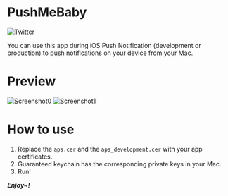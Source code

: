 # PushMeBaby

[![Twitter](https://img.shields.io/badge/twitter-@DwarvenYang-blue.svg)](http://twitter.com/DwarvenYang)

You can use this app during iOS Push Notification (development or production) to push notifications on your device from your Mac.

# Preview
![Screenshot0](https://raw.githubusercontent.com/Dwarven/PushMeBaby/master/Screenshots/Screenshot0.png)
![Screenshot1](https://raw.githubusercontent.com/Dwarven/PushMeBaby/master/Screenshots/Screenshot1.png)

# How to use 
1. Replace the `aps.cer` and the `aps_development.cer` with your app certificates.
2. Guaranteed keychain has the corresponding private keys in your Mac.
3. Run!

***Enjoy~!***


